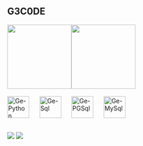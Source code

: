 ## G3C0DE

<div style="display: flex; align-items: center;">
  <img style="height: 147px;" src="https://github-readme-stats.vercel.app/api?username=G3C0DE&show_icons=true&theme=dark&include_all_commits=true&count_private=true"/>
  <img style="height: 147px;" src="https://github-readme-stats.vercel.app/api/top-langs/?username=G3C0DE&layout=compact&langs_count=16&theme=dark"/>
</div>
<br>

<div align="left">
  <img alt="Ge-Python" height="50" width="50" src="https://cdn.jsdelivr.net/gh/devicons/devicon/icons/python/python-original-wordmark.svg">
  &nbsp;&nbsp;&nbsp;&nbsp;
  <img alt="Ge-Sql" height="50" width="50" src="https://cdn.jsdelivr.net/gh/devicons/devicon/icons/microsoftsqlserver/microsoftsqlserver-plain-wordmark.svg">
  &nbsp;&nbsp;&nbsp;&nbsp;
  <img alt="Ge-PGSql" height="50" width="50" src="https://cdn.jsdelivr.net/gh/devicons/devicon/icons/postgresql/postgresql-original-wordmark.svg">
  &nbsp;&nbsp;&nbsp;&nbsp;
  <img alt="Ge-MySql" height="50" width="50" src="https://cdn.jsdelivr.net/gh/devicons/devicon/icons/mysql/mysql-original-wordmark.svg">
</div>

##

<div> 
  <a href="https://www.linkedin.com/in/geibson-araujo-499463187" target="_blank"><img src="https://img.shields.io/badge/-LinkedIn-%230077B5?style=for-the-badge&logo=linkedin&logoColor=white" target="_blank"></a> 
  <a href = "mailto:geibson.1@protonmail.com"><img src="https://img.shields.io/badge/ProtonMail-8B89CC?style=for-the-badge&logo=protonmail&logoColor=white" target="_blank"></a>
</div>

         
